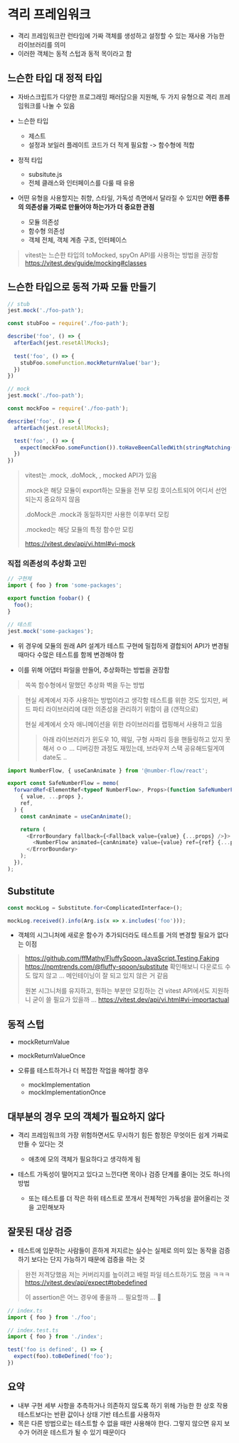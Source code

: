 # 격리 프레임워크
* 격리 프레임워크란 런타임에 가짜 객체를 생성하고 설정할 수 있는 재사용 가능한 라이브러리를 의미
* 이러한 객체는 동적 스텁과 동적 목이라고 함

## 느슨한 타입 대 정적 타입

* 자바스크립트가 다양한 프로그래밍 패러담으을 지원해, 두 가지 유형으로 격리 프레임워크를 나눌 수 있음

* 느슨한 타입
  + 제스트
  + 설정과 보일러 플레이트 코드가 더 적게 필요함 -> 함수형에 적합
* 정적 타입
  + subsitute.js
  + 전체 클래스와 인터페이스를 다룰 때 유용

* 어떤 유형을 사용할지는 취향, 스타일, 가독성 측면에서 달라질 수 있지만 **어떤 종류의 의존성을 가짜로 만들어야 하는가가 더 중요한 관점**
  + 모듈 의존성
  + 함수형 의존성
  + 객체 전체, 객체 계층 구조, 인터페이스

> vitest는 느슨한 타입의 toMocked, spyOn API를 사용하는 방법을 권장함
> https://vitest.dev/guide/mocking#classes

## 느슨한 타입으로 동적 가짜 모듈 만들기

```ts
// stub
jest.mock('./foo-path');

const stubFoo = require('./foo-path');

describe('foo', () => {
  afterEach(jest.resetAllMocks);
  
  test('foo', () => {
    stubFoo.someFunction.mockReturnValue('bar');
  })
})

// mock
jest.mock('./foo-path');

const mockFoo = require('./foo-path');

describe('foo', () => {
  afterEach(jest.resetAllMocks);

  test('foo', () => {
    expect(mockFoo.someFunction()).toHaveBeenCalledWith(stringMatching(/^foo/));
  })
})

```

> vitest는 .mock, .doMock, , mocked API가 있음
>
> .mock은 해당 모듈이 export하는 모듈을 전부 모킹
> 호이스트되어 어디서 선언되는지 중요하지 않음
>
> .doMock은 .mock과 동일하지만 사용한 이후부터 모킹
>
> .mocked는 해당 모듈의 특정 함수만 모킹
>
> https://vitest.dev/api/vi.html#vi-mock

### 직접 의존성의 추상화 고민

```ts
// 구현체
import { foo } from 'some-packages';

export function foobar() {
  foo();
}

// 테스트 
jest.mock('some-packages');
```

* 위 경우에 모듈의 원래 API 설계가 테스트 구현에 밀접하게 결합되어 API가 변경될 때마다 수많은 테스트를 함께 변경해야 함

* 이를 위해 어댑터 파일을 만들어, 추상화하는 방법을 권장함

> 쏙쏙 함수형에서 말했던 추상화 벽을 두는 방법

> 현실 세계에서 자주 사용하는 방법이라고 생각함
> 테스트를 위한 것도 있지만, 써드 파티 라이브러리에 대한 의존성을 관리하기 위함이 큼 (갠적으로)
>
> 현실 세계에서 숫자 애니메이션을 위한 라이브러리를 랩핑해서 사용하고 있음
> > 아래 라이브러리가 윈도우 10, 웨일, 구형 사파리 등을 핸들링하고 있지 못해서 ㅇㅇ ...
> > 디버깅한 과정도 재밌는데, 브라우저 스택 공유해드릴게여
> date도 ..

```ts
import NumberFlow, { useCanAnimate } from '@number-flow/react';

export const SafeNumberFlow = memo(
  forwardRef<ElementRef<typeof NumberFlow>, Props>(function SafeNumberFlow(
    { value, ...props },
    ref,
  ) {
    const canAnimate = useCanAnimate();

    return (
      <ErrorBoundary fallback={<Fallback value={value} {...props} />}>
        <NumberFlow animated={canAnimate} value={value} ref={ref} {...props} />
      </ErrorBoundary>
    );
  }),
);
```

## Substitute

```ts
const mockLog = Substitute.for<ComplicatedInterface>();

mockLog.received().info(Arg.is(x => x.includes('foo')));
```

* 객체의 시그니처에 새로운 함수가 추가되더라도 테스트를 거의 변경할 필요가 없다는 이점

> https://github.com/ffMathy/FluffySpoon.JavaScript.Testing.Faking
> https://npmtrends.com/@fluffy-spoon/substitute
> 확인해보니 다운로드 수도 많지 않고 ... 메인테이닝이 잘 되고 있지 않은 거 같음
>
> 원본 시그니처를 유지하고, 원하는 부분만 모킹하는 건 vitest API에서도 지원하니 굳이 쓸 필요가 있을까 ...
> https://vitest.dev/api/vi.html#vi-importactual

## 동적 스텁

* mockReturnValue
* mockReturnValueOnce

* 오류를 테스트하거나 더 복잡한 작업을 해야할 경우
  + mockImplementation
  + mockImplementationOnce

## 대부분의 경우 모의 객체가 필요하지 않다

* 격리 프레임워크의 가장 위험하면서도 무시하기 힘든 함정은 무엇이든 쉽게 가짜로 만들 수 있다는 것
  + 애초에 모의 객체가 필요하다고 생각하게 됨 

* 테스트 가독성이 떨어지고 있다고 느낀다면 목이나 검증 단계를 줄이는 것도 하나의 방법
  + 또는 테스트를 더 작은 하위 테스트로 쪼개서 전체적인 가독성을 끌어올리는 것을 고민해보자

## 잘못된 대상 검증

* 테스트에 입문하는 사람들이 흔하게 저지르는 실수는 실제로 의미 있는 동작을 검증하기 보다는 단지 가능하기 때문에 검증을 하는 것

> 완전 저격당했음
> 저는 커버리지를 높이려고 배럴 파일 테스트하기도 했음 ㅋㅋㅋ
> https://vitest.dev/api/expect#tobedefined
>
> 이 assertion은 어느 경우에 좋을까 ... 필요할까 ... 🤔

```ts
// index.ts
import { foo } from './foo';

// index.test.ts
import { foo } from './index';

test('foo is defined', () => {
  expect(foo).toBeDefined('foo');
})
```

## 요약

* 내부 구현 세부 사항을 추측하거나 의존하지 않도록 하기 위해 가능한 한 상호 작용 테스트보다는 반환 값이나 상태 기반 테스트를 사용하자
* 목은 다른 방법으로는 테스트할 수 없을 때만 사용해야 한다. 그렇지 않으면 유지 보수가 어려운 테스트가 될 수 있기 때문이다
